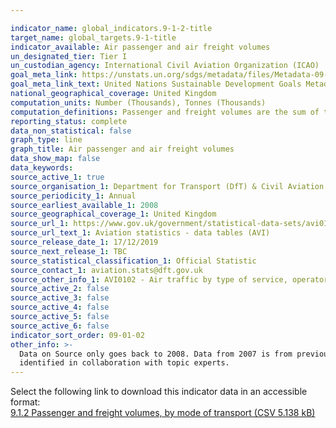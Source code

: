 ```yaml
---

indicator_name: global_indicators.9-1-2-title
target_name: global_targets.9-1-title
indicator_available: Air passenger and air freight volumes
un_designated_tier: Tier I
un_custodian_agency: International Civil Aviation Organization (ICAO)
goal_meta_link: https://unstats.un.org/sdgs/metadata/files/Metadata-09-01-02.pdf
goal_meta_link_text: United Nations Sustainable Development Goals Metadata (PDF 375 KB)
national_geographical_coverage: United Kingdom
computation_units: Number (Thousands), Tonnes (Thousands)
computation_definitions: Passenger and freight volumes are the sum of the passenger and freight volumes reported for the air carriers in terms of number of people and metric tonnes of cargo respectively.
reporting_status: complete
data_non_statistical: false
graph_type: line
graph_title: Air passenger and air freight volumes
data_show_map: false
data_keywords:  
source_active_1: true
source_organisation_1: Department for Transport (DfT) & Civil Aviation Authority
source_periodicity_1: Annual
source_earliest_available_1: 2008
source_geographical_coverage_1: United Kingdom
source_url_1: https://www.gov.uk/government/statistical-data-sets/avi01-traffic-passenger-numbers-mode-of-travel-to-airport
source_url_text_1: Aviation statistics - data tables (AVI)
source_release_date_1: 17/12/2019
source_next_release_1: TBC
source_statistical_classification_1: Official Statistic 
source_contact_1: aviation.stats@dft.gov.uk
source_other_info_1: AVI0102 - Air traffic by type of service, operator and airport (ODS, 42.6KB)
source_active_2: false
source_active_3: false
source_active_4: false
source_active_5: false
source_active_6: false
indicator_sort_order: 09-01-02
other_info: >-
  Data on Source only goes back to 2008. Data from 2007 is from previous release This indicator is being used as an approximation of the UN SDG Indicator. Where possible, we will work to identify or develop UK data to meet the global indicator specification. This indicator has not been
  identified in collaboration with topic experts.
---
```

Select the following link to download this indicator data in an accessible format:<br>[9.1.2 Passenger and freight volumes, by mode of transport (CSV 5.138 kB)](https://sustainabledevelopment-uk.github.io/sdg-data/data/9-1-2.csv)